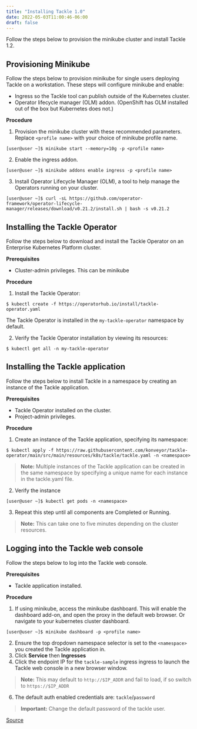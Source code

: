 ```yaml
---
title: "Installing Tackle 1.0"
date: 2022-05-03T11:00:46-06:00
draft: false
---
```

Follow the steps below to provision the minikube cluster and install Tackle 1.2.  

## Provisioning Minikube
Follow the steps below to provision minikube for single users deploying Tackle on a workstation. These steps will configure minikube and enable:
* Ingress so the Tackle tool can publish outside of the Kubernetes cluster.
* Operator lifecycle manager (OLM) addon. (OpenShift has OLM installed out of the box but Kubernetes does not.)

**Procedure**
1. Provision the minikube cluster with these recommended parameters. Replace `<profile name>` with your choice of minikube profile name.
```
[user@user ~]$ minikube start --memory=10g -p <profile name>
```
2. Enable the ingress addon.
```
[user@user ~]$ minikube addons enable ingress -p <profile name>
```
3. Install Operator Lifecycle Manager (OLM), a tool to help manage the Operators running on your cluster.
```
[user@user ~]$ curl -sL https://github.com/operator-framework/operator-lifecycle-manager/releases/download/v0.21.2/install.sh | bash -s v0.21.2
```


## Installing the Tackle Operator
Follow the steps below to download and install the Tackle Operator on an Enterprise Kubernetes Platform cluster.

**Prerequisites**

* Cluster-admin privileges. This can be minikube

**Procedure**

1. Install the Tackle Operator:

```
$ kubectl create -f https://operatorhub.io/install/tackle-operator.yaml
```
The Tackle Operator is installed in the `my-tackle-operator` namespace by default.

2. Verify the Tackle Operator installation by viewing its resources:

```
$ kubectl get all -n my-tackle-operator
```

## Installing the Tackle application
Follow the steps below to install Tackle in a namespace by creating an instance of the Tackle application.

**Prerequisites**

* Tackle Operator installed on the cluster.
* Project-admin privileges.

**Procedure**
1. Create an instance of the Tackle application, specifying its namespace:
```
$ kubectl apply -f https://raw.githubusercontent.com/konveyor/tackle-operator/main/src/main/resources/k8s/tackle/tackle.yaml -n <namespace>
```
> **Note:** Multiple instances of the Tackle application can be created in the same namespace by specifying a unique name for each instance in the tackle.yaml file.

2. Verify the instance
```
[user@user ~]$ kubectl get pods -n <namespace>
```
3. Repeat this step until all components are Completed or Running.

> **Note:** This can take one to five minutes depending on the cluster resources.

## Logging into the Tackle web console
Follow the steps below to log into the Tackle web console.

**Prerequisites**

* Tackle application installed.

**Procedure**
1. If using minikube, access the minikube dashboard. This will enable the dashboard add-on, and open the proxy in the default web browser. Or navigate to your kubernetes cluster dashboard.
```
[user@user ~]$ minikube dashboard -p <profile name>
```
2. Ensure the top dropdown namespace selector is set to the `<namespace>` you created the Tackle application in.
3. Click **Service** then **Ingresses**
4. Click the endpoint IP for the `tackle-sample` ingress ingress to launch the Tackle web console in a new browser window.
> **Note:** This may default to `http://$IP_ADDR` and fail to load, if so switch to `https://$IP_ADDR`
6. The default auth enabled credentials are: `tackle`/`password`


> **Important:** Change the default password of the tackle user.

[Source](https://github.com/konveyor/konveyor.github.io/blob/main/content/Tackle/installation1.md)
